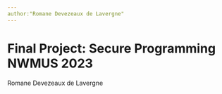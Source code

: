 ```yaml
---
author:"Romane Devezeaux de Lavergne"
---
```

# Final Project: Secure Programming NWMUS 2023



Romane Devezeaux de Lavergne